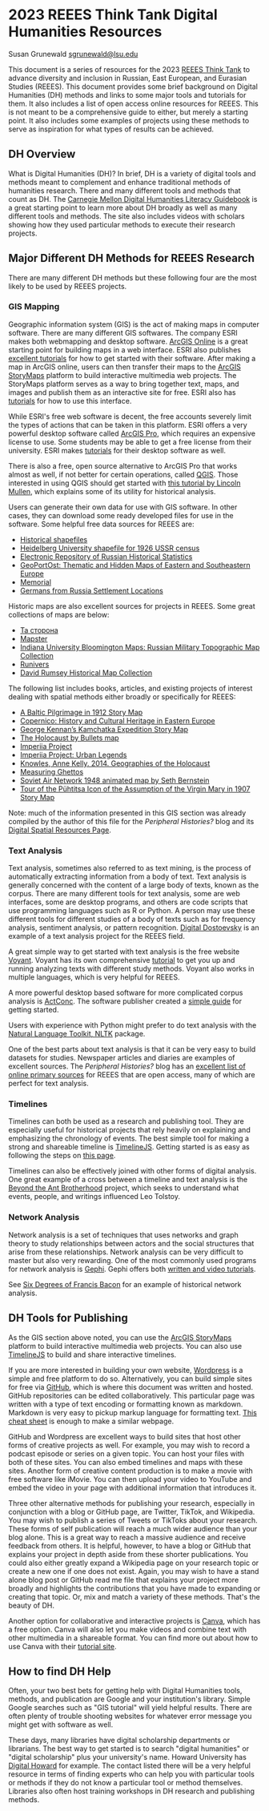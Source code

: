 # 2023 REEES Think Tank Digital Humanities Resources

Susan Grunewald
sgrunewald@lsu.edu

This document is a series of resources for the 2023 [REEES Think Tank](https://www.reeesthinktank.com/) to advance diversity and inclusion in Russian, East European, and Eurasian Studies (REEES). This document provides some brief background on Digital Humanities (DH) methods and links to some major tools and tutorials for them. It also includes a list of open access online resources for REEES. This is not meant to be a comprehensive guide to either, but merely a starting point. It also includes some examples of projects using these methods to serve as inspiration for what types of results can be achieved.

## DH Overview

What is Digital Humanities (DH)? In brief, DH is a variety of digital tools and methods meant to complement and enhance traditional methods of humanities research. There and many different tools and methods that count as DH. The [Carnegie Mellon Digital Humanities Literacy Guidebook](https://cmu-lib.github.io/dhlg/) is a great starting point to learn more about DH broadly as well as many different tools and methods. The site also includes videos with scholars showing how they used particular methods to execute their research projects.

## Major Different DH Methods for REEES Research

There are many different DH methods but these following four are the most likely to be used by REEES projects.

### GIS Mapping

Geographic information system (GIS) is the act of making maps in computer software. There are many different GIS softwares. The company ESRI makes both webmapping and desktop software. [ArcGIS Online](https://www.arcgis.com/index.html) is a great starting point for building maps in a web interface. ESRI also publishes [excellent tutorials](https://learn.arcgis.com/en/projects/get-started-with-arcgis-online/) for how to get started with their software. After making a map in ArcGIS online, users can then transfer their maps to the [ArcGIS StoryMaps](https://storymaps.arcgis.com/) platform to build interactive multimedia web projects. The StoryMaps platform serves as a way to bring together text, maps, and images and publish them as an interactive site for free. ESRI also has [tutorials](https://storymaps.arcgis.com/stories/cea22a609a1d4cccb8d54c650b595bc4) for how to use this interface.

While ESRI's free web software is decent, the free accounts severely limit the types of actions that can be taken in this platform. ESRI offers a very powerful desktop software called [ArcGIS Pro](https://www.esri.com/en-us/arcgis/products/arcgis-pro/overview), which requires an expensive license to use. Some students may be able to get a free license from their university. ESRI makes [tutorials](https://www.esri.com/en-us/arcgis/products/arcgis-pro/overview) for their desktop software as well.

There is also a free, open source alternative to ArcGIS Pro that works almost as well, if not better for certain operations, called [QGIS](https://www.qgis.org/en/site/). Those interested in using QGIS should get started with [this tutorial by Lincoln Mullen](https://lincolnmullen.com/projects/spatial-workshop/qgis.html), which explains some of its utility for historical analysis.

Users can generate their own data for use with GIS software. In other cases, they can download some ready developed files for use in the software. Some helpful free data sources for REEES are: 

- [Historical shapefiles](https://icr.ethz.ch/data/cshapes/)
- [Heidelberg University shapefile for 1926 USSR census](https://heidata.uni-heidelberg.de/dataset.xhtml?persistentId=doi:10.11588/data/10064)
- [Electronic Repository of Russian Historical Statistics](https://datasets.iisg.amsterdam/dataverse/RISTAT)
- [GeoPortOst: Thematic and Hidden Maps of Eastern and Southeastern Europe](http://geoportost.ios-regensburg.de/en/)
- [Memorial](https://www.memo.ru/ru-ru/collections/)
- [Germans from Russia Settlement Locations](https://www.germansfromrussiasettlementlocations.org/p/maps.html) 

Historic maps are also excellent sources for projects in REEES. Some great collections of maps are below:
- [Та сторона](http://tastorona.su/)
- [Mapster](http://igrek.amzp.pl/)
- [Indiana University Bloomington Maps: Russian Military Topographic Map Collection](https://webapp1.dlib.indiana.edu/images/splash.htm?scope=images/VAC9619)
- [Runivers](https://runivers.ru/mp/)
- [David Rumsey Historical Map Collection](https://www.davidrumsey.com/)

The following list includes books, articles, and existing projects of interest dealing with spatial methods either broadly or specifically for REEES:

- [A Baltic Pilgrimage in 1912 Story Map](https://www.balticorthodoxy.com/pilgrimage)
- [Copernico: History and Cultural Heritage in Eastern Europe](https://www.copernico.eu/en/start)
- [George Kennan’s Kamchatka Expedition Story Map](https://storymaps.arcgis.com/stories/3c68c41d6c4840e9a0a3f71b40cde221)
- [The Holocaust by Bullets map](http://www.yahadinunum.orgwww.yahadmap.org/#map/)
- [Imperiia Project](https://imperiia.scalar.fas.harvard.edu/imperiia/index)
- [Imperiia Project: Urban Legends](https://imperiia.omeka.fas.harvard.edu/exhibits/show/urban-legends)
- [Knowles, Anne Kelly. 2014. Geographies of the Holocaust](https://www.google.com/books/edition/Geographies_of_the_Holocaust/wqFrAwAAQBAJ?hl=en&gbpv=0)
- [Measuring Ghettos](https://ghettos.digital/)
- [Soviet Air Network 1948 animated map by Seth Bernstein](https://vimeo.com/146043317)
- [Tour of the Pühtitsa Icon of the Assumption of the Virgin Mary in 1907 Story Map](https://www.balticorthodoxy.com/icon)

Note: much of the information presented in this GIS section was already compiled by the author of this file for the *Peripheral Histories?* blog and its [Digital Spatial Resources Page](https://www.peripheralhistories.co.uk/digital-spatial).

### Text Analysis

Text analysis, sometimes also referred to as text mining, is the process of automatically extracting information from a body of text. Text analysis is generally concerned with the content of a large body of texts, known as the corpus. There are many different tools for text analysis, some are web interfaces, some are desktop programs, and others are code scripts that use programming languages such as R or Python. A person may use these different tools for different studies of a body of texts such as for frequency analysis, sentiment analysis, or pattern recognition. [Digital Dostoevsky](https://digitaldostoevsky.com/) is an example of a text analysis project for the REEES field. 

A great simple way to get started with text analysis is the free website [Voyant](https://voyant-tools.org/). Voyant has its own comprehensive [tutorial](https://voyant-tools.org/docs/#!/guide/start) to get you up and running analyzing texts with different study methods. Voyant also works in multiple languages, which is very helpful for REEES.

A more powerful desktop based software for more complicated corpus analysis is [ActConc](https://www.laurenceanthony.net/software/antconc/). The software publisher created a [simple guide](https://www.laurenceanthony.net/software/antconc/resources/help_AntConc321_english.pdf) for getting started.

Users with experience with Python might prefer to do text analysis with the [Natural Language Toolkit, NLTK](https://realpython.com/nltk-nlp-python/) package.

One of the best parts about text analysis is that it can be very easy to build datasets for studies. Newspaper articles and diaries are examples of excellent sources. The *Peripheral Histories?* blog has an [excellent list of online primary sources](https://www.peripheralhistories.co.uk/online-primary-sources) for REEES that are open access, many of which are perfect for text analysis. 

### Timelines

Timelines can both be used as a research and publishing tool. They are especially useful for historical projects that rely heavily on explaining and emphasizing the chronology of events. The best simple tool for making a strong and shareable timeline is [TimelineJS](https://timeline.knightlab.com/). Getting started is as easy as following the steps on [this page](https://timeline.knightlab.com/#make).

Timelines can also be effectively joined with other forms of digital analysis. One great example of a cross between a timeline and text analysis is the [Beyond the Ant Brotherhood](https://www.colloquy.us:8443/Tolstoy/#home) project, which seeks to understand what events, people, and writings influenced Leo Tolstoy. 

### Network Analysis

Network analysis is a set of techniques that uses networks and graph theory to study relationships between actors and the social structures that arise from these relationships. Network analysis can be very difficult to master but also very rewarding. One of the most commonly used programs for network analysis is [Gephi](https://gephi.org/). Gephi offers both [written and video tutorials](https://gephi.org/users/).

See [Six Degrees of Francis Bacon](http://www.sixdegreesoffrancisbacon.com/) for an example of historical network analysis.

## DH Tools for Publishing

As the GIS section above noted, you can use the [ArcGIS StoryMaps](https://storymaps.arcgis.com/) platform to build interactive multimedia web projects. You can also use [TimelineJS](https://timeline.knightlab.com/) to build and share interactive timelines.

If you are more interested in building your own website, [Wordpress](https://wordpress.com/) is a simple and free platform to do so. Alternatively, you can build simple sites for free via [GitHub](https://github.com/), which is where this document was written and hosted. GitHub repositories can be edited collaboratively. This particular page was written with a type of text encoding or formatting known as markdown. Markdown is very easy to pickup markup language for formatting text. [This cheat sheet](https://www.markdownguide.org/cheat-sheet/) is enough to make a similar webpage.

GitHub and Wordpress are excellent ways to build sites that host other forms of creative projects as well. For example, you may wish to record a podcast episode or series on a given topic. You can host your files with both of these sites. You can also embed timelines and maps with these sites. Another form of creative content production is to make a movie with free software like iMovie. You can then upload your video to YouTube and embed the video in your page with additional information that introduces it.

Three other alternative methods for publishing your research, especially in conjunction with a blog or GitHub page, are Twitter, TikTok, and Wikipedia. You may wish to publish a series of Tweets or TikToks about your research. These forms of self publication will reach a much wider audience than your blog alone. This is a great way to reach a massive audience and receive feedback from others. It is helpful, however, to have a blog or GitHub that explains your project in depth aside from these shorter publications. You could also either greatly expand a Wikipedia page on your research topic or create a new one if one does not exist. Again, you may wish to have a stand alone blog post or GitHub read me file that explains your project more broadly and highlights the contributions that you have made to expanding or creating that topic. Or, mix and match a variety of these methods. That's the beauty of DH. 

Another option for collaborative and interactive projects is [Canva](https://www.canva.com/), which has a free option. Canva will also let you make videos and combine text with other multimedia in a shareable format. You can find more out about how to use Canva with their [tutorial site](https://www.canva.com/designschool/tutorials/).

## How to find DH Help

Often, your two best bets for getting help with Digital Humanities tools, methods, and publication are Google and your institution's library. Simple Google searches such as "GIS tutorial" will yield helpful results. There are often plenty of trouble shooting websites for whatever error message you might get with software as well.

These days, many libraries have digital scholarship departments or librarians. The best way to get started is to search "digital humanities" or "digital scholarship" plus your university's name. Howard University has [Digital Howard](https://dh.howard.edu/about.html) for example. The contact listed there will be a very helpful resource in terms of finding experts who can help you with particular tools or methods if they do not know a particular tool or method themselves. Libraries also often host training workshops in DH research and publishing methods. 
